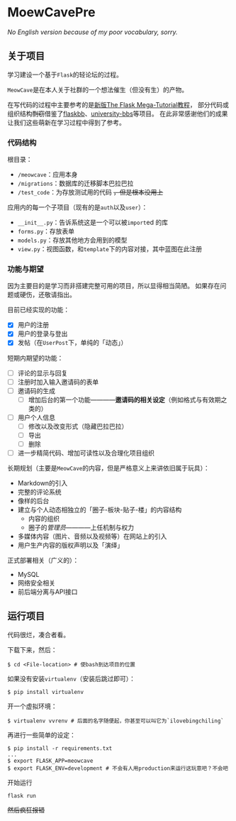# MoewCavePre

_No English version because of my poor vocabulary, sorry._

## 关于项目

学习建设一个基于`Flask`的轻论坛的过程。

`MeowCave`是在本人关于社群的一个想法催生（但没有生）的产物。

在写代码的过程中主要参考的是[新版The Flask Mega-Tutorial教程](https://github.com/luhuisicnu/The-Flask-Mega-Tutorial-zh)，
部分代码或组织结构~~剽窃~~借鉴了[flaskbb](https://github.com/flaskbb/flaskbb)、[university-bbs](https://github.com/weijiang1994/university-bbs/)等项目。
在此非常感谢他们的成果让我们这些萌新在学习过程中得到了参考。

### 代码结构

根目录：

- `/meowcave`：应用本身
- `/migrations`：数据库的迁移脚本巴拉巴拉
- `/test_code`：为存放测试用的代码 ~~，但是根本没用上~~

应用内的每一个子项目（现有的是`auth`以及`user`）：

- `__init__.py`：告诉系统这是一个可以被`import`ed 的库
- `forms.py`：存放表单
- `models.py`：存放其他地方会用到的模型
- `view.py`：视图函数，和`template`下的内容对接，其中蓝图在此注册

### 功能与期望

因为主要目的是学习而非搭建完整可用的项目，所以显得相当简陋。
如果存在问题或硬伤，还敬请指出。

目前已经实现的功能：

- [x] 用户的注册
- [x] 用户的登录与登出
- [x] 发帖（在`UserPost`下，单纯的「动态」）

短期内期望的功能：

- [ ] 评论的显示与回复
- [ ] 注册时加入输入邀请码的表单
- [ ] 邀请码的生成
  - [ ] 增加后台的第一个功能————**邀请码的相关设定**（例如格式与有效期之类的）
- [ ] 用户个人信息
  - [ ] 修改以及改变形式（隐藏巴拉巴拉）
  - [ ] 导出
  - [ ] 删除
- [ ] 进一步精简代码、增加可读性以及合理化项目组织

长期规划（主要是`MeowCave`的内容，但是严格意义上来讲依旧属于玩具）：

- Markdown的引入
- 完整的评论系统
- 像样的后台
- 建立与个人动态相独立的「圈子-板块-贴子-楼」的内容结构
  - 内容的组织
  - 圈子的*管理员*————上任机制与权力
- 多媒体内容（图片、音频以及视频等）在网站上的引入
- 用户生产内容的版权声明以及「演绎」

正式部署相关（广义的）：

- MySQL
- 网络安全相关
- 前后端分离与API接口

## 运行项目

代码很烂，凑合者看。

下载下来，然后：

```
$ cd <File-location> # 使bash到达项目的位置
```

如果没有安装`virtualenv`（安装后跳过即可）：

```
$ pip install virtualenv
```

开一个虚拟环境：

```
$ virtualenv vvrenv # 后面的名字随便起，你甚至可以叫它为`ilovebingchiling`
```

再进行一些简单的设定：

```
$ pip install -r requirements.txt
...
$ export FLASK_APP=meowcave
$ export FLASK_ENV=development # 不会有人用production来运行这玩意吧？不会吧
```

开始运行

```
flask run
```

~~然后疯狂报错~~
